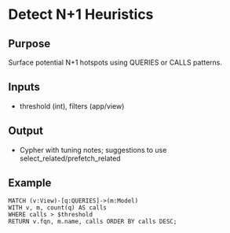# Detect N+1 Heuristics

## Purpose
Surface potential N+1 hotspots using QUERIES or CALLS patterns.

## Inputs
- threshold (int), filters (app/view)

## Output
- Cypher with tuning notes; suggestions to use select_related/prefetch_related

## Example
```
MATCH (v:View)-[q:QUERIES]->(m:Model)
WITH v, m, count(q) AS calls
WHERE calls > $threshold
RETURN v.fqn, m.name, calls ORDER BY calls DESC;
```
